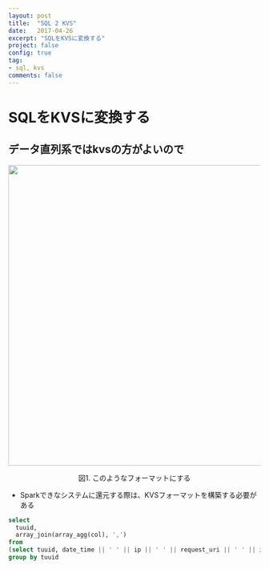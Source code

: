 ```yaml
---
layout: post
title:  "SQL 2 KVS"
date:   2017-04-26
excerpt: "SQLをKVSに変換する"
project: false
config: true
tag:
- sql, kvs
comments: false
---
```


# SQLをKVSに変換する

## データ直列系ではkvsの方がよいので
<p align="center">
  <img width="600" src="https://cloud.githubusercontent.com/assets/4949982/25422755/dfd6128c-2a9c-11e7-9589-f5ae0fcff8be.png">
</p>
<div align="center">図1. このようなフォーマットにする</div>

- Sparkできなシステムに還元する際は、KVSフォーマットを構築する必要がある

```sql
select 
  tuuid,
  array_join(array_agg(col), ',')
from 
(select tuuid, date_time || ' ' || ip || ' ' || request_uri || ' ' || ipao97_value || ' ' || referer as col from tech_batch.latest_60days)
group by tuuid
```
